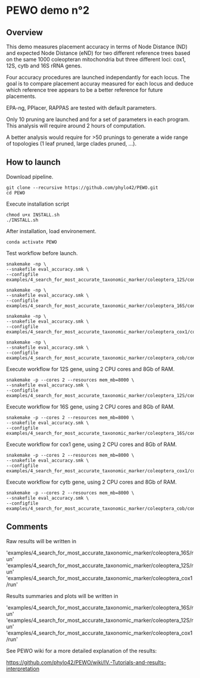 # PEWO demo n°2

## Overview

This demo measures placement accuracy in terms of Node Distance (ND)
and expected Node Distance (eND) for two different reference trees
based on the same 1000 coleopteran mitochondria but three different
loci: cox1, 12S, cytb and 16S rRNA genes.

Four accuracy procedures are launched independantly for each locus.
The goal is to compare placement accuray measured for each locus and
deduce which reference tree appears to be a better reference for future
placements. 

EPA-ng, PPlacer, RAPPAS are tested with default parameters.

Only 10 pruning are launched and for a set of parameters in each program.
This analysis will require around 2 hours of computation.

A better analysis would require for >50 prunings to generate a wide
range of topologies (1 leaf pruned, large clades pruned, ...).


## How to launch

Download pipeline.
```
git clone --recursive https://github.com/phylo42/PEWO.git
cd PEWO
```

Execute installation script
```
chmod u+x INSTALL.sh
./INSTALL.sh
```

After installation, load environement.
```
conda activate PEWO
```

Test workflow before launch.
```
snakemake -np \
--snakefile eval_accuracy.smk \
--configfile examples/4_search_for_most_accurate_taxonomic_marker/coleoptera_12S/config_12S.yaml

snakemake -np \
--snakefile eval_accuracy.smk \
--configfile examples/4_search_for_most_accurate_taxonomic_marker/coleoptera_16S/config_16S.yaml

snakemake -np \
--snakefile eval_accuracy.smk \
--configfile examples/4_search_for_most_accurate_taxonomic_marker/coleoptera_cox1/config_cox1.yaml

snakemake -np \
--snakefile eval_accuracy.smk \
--configfile examples/4_search_for_most_accurate_taxonomic_marker/coleoptera_cob/config_cob.yaml
```

Execute workflow for 12S gene, using 2 CPU cores and 8Gb of RAM.
```
snakemake -p --cores 2 --resources mem_mb=8000 \
--snakefile eval_accuracy.smk \
--configfile examples/4_search_for_most_accurate_taxonomic_marker/coleoptera_12S/config_12S.yaml
```

Execute workflow for 16S gene, using 2 CPU cores and 8Gb of RAM.
```
snakemake -p --cores 2 --resources mem_mb=8000 \
--snakefile eval_accuracy.smk \
--configfile examples/4_search_for_most_accurate_taxonomic_marker/coleoptera_16S/config_16S.yaml
```

Execute workflow for cox1 gene, using 2 CPU cores and 8Gb of RAM.
```
snakemake -p --cores 2 --resources mem_mb=8000 \
--snakefile eval_accuracy.smk \
--configfile examples/4_search_for_most_accurate_taxonomic_marker/coleoptera_cox1/config_cox1.yaml
```

Execute workflow for cytb gene, using 2 CPU cores and 8Gb of RAM.
```
snakemake -p --cores 2 --resources mem_mb=8000 \
--snakefile eval_accuracy.smk \
--configfile examples/4_search_for_most_accurate_taxonomic_marker/coleoptera_cob/config_cob.yaml
```


## Comments

Raw results will be written in

'examples/4_search_for_most_accurate_taxonomic_marker/coleoptera_16S/run'
'examples/4_search_for_most_accurate_taxonomic_marker/coleoptera_12S/run'
'examples/4_search_for_most_accurate_taxonomic_marker/coleoptera_cox1/run'

Results summaries and plots will be written in

'examples/4_search_for_most_accurate_taxonomic_marker/coleoptera_16S/run'
'examples/4_search_for_most_accurate_taxonomic_marker/coleoptera_12S/run'
'examples/4_search_for_most_accurate_taxonomic_marker/coleoptera_cox1/run'

See PEWO wiki for a more detailed explanation of the results:

https://github.com/phylo42/PEWO/wiki/IV.-Tutorials-and-results-interpretation
